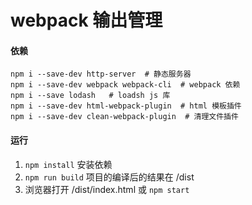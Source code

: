 # webpack 输出管理

#### 依赖
```
npm i --save-dev http-server  # 静态服务器
npm i --save-dev webpack webpack-cli  # webpack 依赖
npm i --save lodash   # loadsh js 库
npm i --save-dev html-webpack-plugin  # html 模板插件
npm i --save-dev clean-webpack-plugin  # 清理文件插件
```

#### 运行
1. ``` npm install ``` 安装依赖 
1. ``` npm run build ``` 项目的编译后的结果在 /dist 
2. 浏览器打开 /dist/index.html 或 ```npm start```
